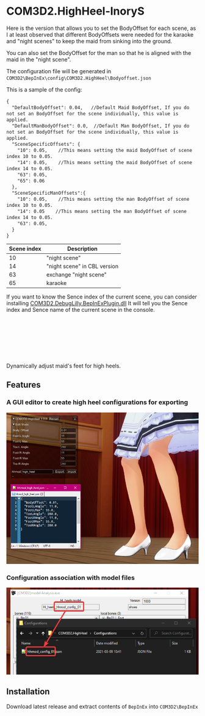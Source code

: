 # COM3D2.HighHeel-InoryS

Here is the version that allows you to set the BodyOffset for each scene, as I at least observed that different BodyOffsets were needed for the karaoke and "night scenes" to keep the maid from sinking into the ground.

You can also set the BodyOffset for the man so that he is aligned with the maid in the "night scene".

The configuration file will be generated in `COM3D2\BepInEx\config\COM3D2.HighHeel\Bodyoffset.json`

This is a sample of the config:
```
{
  "DefaultBodyOffset": 0.04,   //Default Maid BodyOffset, If you do not set an BodyOffset for the scene individually, this value is applied.
  "DefaultManBodyOffset": 0.0,  //Default Man BodyOffset, If you do not set an BodyOffset for the scene individually, this value is applied.
  "SceneSpecificOffsets": {
    "10": 0.05,    //This means setting the maid BodyOffset of scene index 10 to 0.05.
    "14": 0.05,    //This means setting the maid BodyOffset of scene index 14 to 0.05.
    "63": 0.05,
    "65": 0.06
  },
  "SceneSpecificManOffsets":{
    "10": 0.05,    //This means setting the man BodyOffset of scene index 10 to 0.05.
    "14": 0.05    //This means setting the man BodyOffset of scene index 14 to 0.05.
    "63": 0.05,
  }
}
```


| Scene index | Description |
| ----------- | ----------- |
| 10      | "night scene"       |
| 14     | "night scene" in CBL version        |
| 63     | exchange "night scene"   |
| 65     | karaoke   |


If you want to know the Sence index of the current scene, you can consider installing [COM3D2.DebugLilly.BepInExPlugin.dll](https://github.com/customordermaid3d2/COM3D2.Lilly.BepInExPlugin/releases)
It will tell you the Sence index and Sence name of the current scene in the console.



<br>
<br>
<br>
<br>
<br>
<br>










Dynamically adjust maid's feet for high heels.

## Features

### A GUI editor to create high heel configurations for exporting

![GUI Editor](./img/gui_editor.png)

### Configuration association with model files

![Configuration Association](./img/config_association.png)

## Installation

Download latest release and extract contents of `BepInEx` into `COM3D2\BepInEx`
